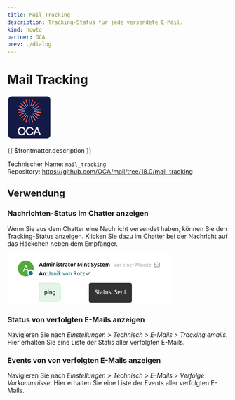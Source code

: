 ```yaml
---
title: Mail Tracking
description: Tracking-Status für jede versendete E-Mail.
kind: howto
partner: OCA
prev: ./dialog
---
```


# Mail Tracking

![icon_oca_app](attachments/icon_oca_app.png)

{{ $frontmatter.description }}

Technischer Name: `mail_tracking`\
Repository: <https://github.com/OCA/mail/tree/18.0/mail_tracking>

## Verwendung

### Nachrichten-Status im Chatter anzeigen

Wenn Sie aus dem Chatter eine Nachricht versendet haben, können Sie den Tracking-Status anzeigen. Klicken Sie dazu im Chatter bei der Nachricht auf das Häckchen neben dem Empfänger.

![](attachments/Mail%20Tracking%20Status.png)

### Status von verfolgten E-Mails anzeigen

Navigieren Sie nach _Einstellungen > Technisch > E-Mails > Tracking emails_. Hier erhalten Sie eine Liste der Statis aller verfolgten E-Mails.

### Events von von verfolgten E-Mails anzeigen

Navigieren Sie nach _Einstellungen > Technisch > E-Mails > Verfolge Vorkommnisse_. Hier erhalten Sie eine Liste der Events aller verfolgten E-Mails.
